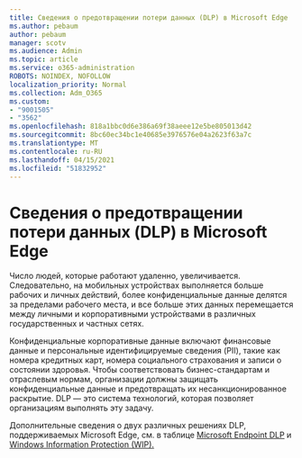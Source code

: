```yaml
---
title: Сведения о предотвращении потери данных (DLP) в Microsoft Edge
ms.author: pebaum
author: pebaum
manager: scotv
ms.audience: Admin
ms.topic: article
ms.service: o365-administration
ROBOTS: NOINDEX, NOFOLLOW
localization_priority: Normal
ms.collection: Adm_O365
ms.custom:
- "9001505"
- "3562"
ms.openlocfilehash: 818a1bbc0d6e386a69f38aeee12e5be805013d42
ms.sourcegitcommit: 8bc60ec34bc1e40685e3976576e04a2623f63a7c
ms.translationtype: MT
ms.contentlocale: ru-RU
ms.lasthandoff: 04/15/2021
ms.locfileid: "51832952"
---
```

# <a name="learn-about-data-loss-prevention-dlp-in-microsoft-edge"></a>Сведения о предотвращении потери данных (DLP) в Microsoft Edge

Число людей, которые работают удаленно, увеличивается. Следовательно, на мобильных устройствах выполняется больше рабочих и личных действий, более конфиденциальные данные делятся за пределами рабочего места, и все больше этих данных перемещается между личными и корпоративными устройствами в различных государственных и частных сетях.

Конфиденциальные корпоративные данные включают финансовые данные и персональные идентифицируемые сведения (PII), такие как номера кредитных карт, номера социального страхования и записи о состоянии здоровья. Чтобы соответствовать бизнес-стандартам и отраслевым нормам, организации должны защищать конфиденциальные данные и предотвращать их несанкционированное раскрытие. DLP — это система технологий, которая позволяет организациям выполнять эту задачу.

Дополнительные сведения о двух различных решениях DLP, поддерживаемых Microsoft Edge, см. в таблице [Microsoft Endpoint DLP](https://go.microsoft.com/fwlink/?linkid=2151765) и [Windows Information Protection (WIP).](https://go.microsoft.com/fwlink/?linkid=2151766)